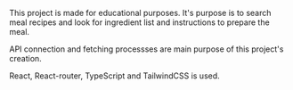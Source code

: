 This project is made for educational purposes. It's purpose is to search meal recipes and look for ingredient list and instructions to prepare the meal.

API connection and fetching processses are main purpose of this project's creation.

React, React-router, TypeScript and TailwindCSS is used.

